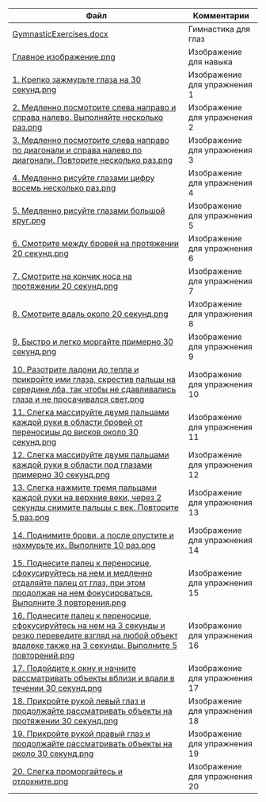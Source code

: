 | Файл | Комментарии |
| ---- | ----------- |
| [GymnasticExercises.docx](https://github.com/Dmitriy-Tkachenko/eye-gymnastics/blob/master/docs/GymnasticExercises.docx) | Гимнастика для глаз |
| [Главное изображение.png](https://github.com/Dmitriy-Tkachenko/eye-gymnastics/blob/master/docs/%D0%93%D0%BB%D0%B0%D0%B2%D0%BD%D0%BE%D0%B5%20%D0%B8%D0%B7%D0%BE%D0%B1%D1%80%D0%B0%D0%B6%D0%B5%D0%BD%D0%B8%D0%B5.png) | Изображение для навыка |
| [1. Крепко зажмурьте глаза на 30 секунд.png](https://github.com/Dmitriy-Tkachenko/eye-gymnastics/blob/master/docs/1.%20%D0%9A%D1%80%D0%B5%D0%BF%D0%BA%D0%BE%20%D0%B7%D0%B0%D0%B6%D0%BC%D1%83%D1%80%D1%8C%D1%82%D0%B5%20%D0%B3%D0%BB%D0%B0%D0%B7%D0%B0%20%D0%BD%D0%B0%2030%20%D1%81%D0%B5%D0%BA%D1%83%D0%BD%D0%B4.png) | Изображение для упражнения 1 |
| [2. Медленно посмотрите слева направо и справа налево. Выполняйте несколько раз.png](https://github.com/Dmitriy-Tkachenko/eye-gymnastics/blob/master/docs/2.%20%D0%9C%D0%B5%D0%B4%D0%BB%D0%B5%D0%BD%D0%BD%D0%BE%20%D0%BF%D0%BE%D1%81%D0%BC%D0%BE%D1%82%D1%80%D0%B8%D1%82%D0%B5%20%D1%81%D0%BB%D0%B5%D0%B2%D0%B0%20%D0%BD%D0%B0%D0%BF%D1%80%D0%B0%D0%B2%D0%BE%20%D0%B8%20%D1%81%D0%BF%D1%80%D0%B0%D0%B2%D0%B0%20%D0%BD%D0%B0%D0%BB%D0%B5%D0%B2%D0%BE.%20%D0%92%D1%8B%D0%BF%D0%BE%D0%BB%D0%BD%D1%8F%D0%B9%D1%82%D0%B5%20%D0%BD%D0%B5%D1%81%D0%BA%D0%BE%D0%BB%D1%8C%D0%BA%D0%BE%20%D1%80%D0%B0%D0%B7..png) | Изображение для упражнения 2 |
| [3. Медленно посмотрите слева направо по диагонали и справа налево по диагонали. Повторите несколько раз.png](https://github.com/Dmitriy-Tkachenko/eye-gymnastics/blob/master/docs/3.%20%D0%9C%D0%B5%D0%B4%D0%BB%D0%B5%D0%BD%D0%BD%D0%BE%20%D0%BF%D0%BE%D1%81%D0%BC%D0%BE%D1%82%D1%80%D0%B8%D1%82%D0%B5%20%D1%81%D0%BB%D0%B5%D0%B2%D0%B0%20%D0%BD%D0%B0%D0%BF%D1%80%D0%B0%D0%B2%D0%BE%20%D0%BF%D0%BE%20%D0%B4%D0%B8%D0%B0%D0%B3%D0%BE%D0%BD%D0%B0%D0%BB%D0%B8%20%D0%B8%20%D1%81%D0%BF%D1%80%D0%B0%D0%B2%D0%B0%20%D0%BD%D0%B0%D0%BB%D0%B5%D0%B2%D0%BE%20%D0%BF%D0%BE%20%D0%B4%D0%B8%D0%B0%D0%B3%D0%BE%D0%BD%D0%B0%D0%BB%D0%B8.%20%D0%9F%D0%BE%D0%B2%D1%82%D0%BE%D1%80%D0%B8%D1%82%D0%B5%20%D0%BD%D0%B5%D1%81%D0%BA%D0%BE%D0%BB%D1%8C%D0%BA%D0%BE%20%D1%80%D0%B0%D0%B7..png) | Изображение для упражнения 3 |
| [4. Медленно рисуйте глазами цифру восемь несколько раз.png](https://github.com/Dmitriy-Tkachenko/eye-gymnastics/blob/master/docs/4.%20%D0%9C%D0%B5%D0%B4%D0%BB%D0%B5%D0%BD%D0%BD%D0%BE%20%D1%80%D0%B8%D1%81%D1%83%D0%B9%D1%82%D0%B5%20%D0%B3%D0%BB%D0%B0%D0%B7%D0%B0%D0%BC%D0%B8%20%D1%86%D0%B8%D1%84%D1%80%D1%83%20%D0%B2%D0%BE%D1%81%D0%B5%D0%BC%D1%8C%20%D0%BD%D0%B5%D1%81%D0%BA%D0%BE%D0%BB%D1%8C%D0%BA%D0%BE%20%D1%80%D0%B0%D0%B7..png) | Изображение для упражнения 4 |
| [5. Медленно рисуйте глазами большой круг.png](https://github.com/Dmitriy-Tkachenko/eye-gymnastics/blob/master/docs/5.%20%D0%9C%D0%B5%D0%B4%D0%BB%D0%B5%D0%BD%D0%BD%D0%BE%20%D1%80%D0%B8%D1%81%D1%83%D0%B9%D1%82%D0%B5%20%D0%B3%D0%BB%D0%B0%D0%B7%D0%B0%D0%BC%D0%B8%20%D0%B1%D0%BE%D0%BB%D1%8C%D1%88%D0%BE%D0%B9%20%D0%BA%D1%80%D1%83%D0%B3..png) | Изображение для упражнения 5 |
| [6. Смотрите между бровей на протяжении 20 секунд.png](https://github.com/Dmitriy-Tkachenko/eye-gymnastics/blob/master/docs/6.%20%D0%A1%D0%BC%D0%BE%D1%82%D1%80%D0%B8%D1%82%D0%B5%20%D0%BC%D0%B5%D0%B6%D0%B4%D1%83%20%D0%B1%D1%80%D0%BE%D0%B2%D0%B5%D0%B9%20%D0%BD%D0%B0%20%D0%BF%D1%80%D0%BE%D1%82%D1%8F%D0%B6%D0%B5%D0%BD%D0%B8%D0%B8%2020%20%D1%81%D0%B5%D0%BA%D1%83%D0%BD%D0%B4..png) | Изображение для упражнения 6 |
| [7. Смотрите на кончик носа на протяжении 20 секунд.png](https://github.com/Dmitriy-Tkachenko/eye-gymnastics/blob/master/docs/7.%20%D0%A1%D0%BC%D0%BE%D1%82%D1%80%D0%B8%D1%82%D0%B5%20%D0%BD%D0%B0%20%D0%BA%D0%BE%D0%BD%D1%87%D0%B8%D0%BA%20%D0%BD%D0%BE%D1%81%D0%B0%20%D0%BD%D0%B0%20%D0%BF%D1%80%D0%BE%D1%82%D1%8F%D0%B6%D0%B5%D0%BD%D0%B8%D0%B8%2020%20%D1%81%D0%B5%D0%BA%D1%83%D0%BD%D0%B4.png) | Изображение для упражнения 7 |
| [8. Смотрите вдаль около 20 секунд.png](https://github.com/Dmitriy-Tkachenko/eye-gymnastics/blob/master/docs/8.%20%D0%A1%D0%BC%D0%BE%D1%82%D1%80%D0%B8%D1%82%D0%B5%20%D0%B2%D0%B4%D0%B0%D0%BB%D1%8C%20%D0%BE%D0%BA%D0%BE%D0%BB%D0%BE%2020%20%D1%81%D0%B5%D0%BA%D1%83%D0%BD%D0%B4.png) | Изображение для упражнения 8 |
| [9. Быстро и легко моргайте примерно 30 секунд.png](https://github.com/Dmitriy-Tkachenko/eye-gymnastics/blob/master/docs/9.%20%D0%91%D1%8B%D1%81%D1%82%D1%80%D0%BE%20%D0%B8%20%D0%BB%D0%B5%D0%B3%D0%BA%D0%BE%20%D0%BC%D0%BE%D1%80%D0%B3%D0%B0%D0%B9%D1%82%D0%B5%20%D0%BF%D1%80%D0%B8%D0%BC%D0%B5%D1%80%D0%BD%D0%BE%2030%20%D1%81%D0%B5%D0%BA%D1%83%D0%BD%D0%B4..png) | Изображение для упражнения 9 |
| [10. Разотрите ладони до тепла и прикройте ими глаза, скрестив пальцы на середине лба, так чтобы не сдавливались глаза и не просачивался свет.png](https://github.com/Dmitriy-Tkachenko/eye-gymnastics/blob/master/docs/10.%20%D0%A0%D0%B0%D0%B7%D0%BE%D1%82%D1%80%D0%B8%D1%82%D0%B5%20%D0%BB%D0%B0%D0%B4%D0%BE%D0%BD%D0%B8%20%D0%B4%D0%BE%20%D1%82%D0%B5%D0%BF%D0%BB%D0%B0%20%D0%B8%20%D0%BF%D1%80%D0%B8%D0%BA%D1%80%D0%BE%D0%B9%D1%82%D0%B5%20%D0%B8%D0%BC%D0%B8%20%D0%B3%D0%BB%D0%B0%D0%B7%D0%B0%2C%20%D1%81%D0%BA%D1%80%D0%B5%D1%81%D1%82%D0%B8%D0%B2%20%D0%BF%D0%B0%D0%BB%D1%8C%D1%86%D1%8B%20%D0%BD%D0%B0%20%D1%81%D0%B5%D1%80%D0%B5%D0%B4%D0%B8%D0%BD%D0%B5%20%D0%BB%D0%B1%D0%B0%2C%20%D1%82%D0%B0%D0%BA%20%D1%87%D1%82%D0%BE%D0%B1%D1%8B%20%D0%BD%D0%B5%20%D1%81%D0%B4%D0%B0%D0%B2%D0%BB%D0%B8%D0%B2%D0%B0%D0%BB%D0%B8%D1%81%D1%8C%20%D0%B3%D0%BB%D0%B0%D0%B7%D0%B0%20%D0%B8%20%D0%BD%D0%B5%20%D0%BF%D1%80%D0%BE%D1%81%D0%B0%D1%87%D0%B8%D0%B2%D0%B0%D0%BB%D1%81%D1%8F%20%D1%81%D0%B2%D0%B5%D1%82.png) | Изображение для упражнения 10 |
| [11. Слегка массируйте двумя пальцами каждой руки в области бровей от переносицы до висков около 30 секунд.png](https://github.com/Dmitriy-Tkachenko/eye-gymnastics/blob/master/docs/11.%20%D0%A1%D0%BB%D0%B5%D0%B3%D0%BA%D0%B0%20%D0%BC%D0%B0%D1%81%D1%81%D0%B8%D1%80%D1%83%D0%B9%D1%82%D0%B5%20%D0%B4%D0%B2%D1%83%D0%BC%D1%8F%20%D0%BF%D0%B0%D0%BB%D1%8C%D1%86%D0%B0%D0%BC%D0%B8%20%D0%BA%D0%B0%D0%B6%D0%B4%D0%BE%D0%B9%20%D1%80%D1%83%D0%BA%D0%B8%20%D0%B2%20%D0%BE%D0%B1%D0%BB%D0%B0%D1%81%D1%82%D0%B8%20%D0%B1%D1%80%D0%BE%D0%B2%D0%B5%D0%B9%20%D0%BE%D1%82%20%D0%BF%D0%B5%D1%80%D0%B5%D0%BD%D0%BE%D1%81%D0%B8%D1%86%D1%8B%20%D0%B4%D0%BE%20%D0%B2%D0%B8%D1%81%D0%BA%D0%BE%D0%B2%20%D0%BE%D0%BA%D0%BE%D0%BB%D0%BE%2030%20%D1%81%D0%B5%D0%BA%D1%83%D0%BD%D0%B4..png) | Изображение для упражнения 11 |
| [12. Слегка массируйте двумя пальцами каждой руки в области под глазами примерно 30 секунд.png](https://github.com/Dmitriy-Tkachenko/eye-gymnastics/blob/master/docs/12.%20%D0%A1%D0%BB%D0%B5%D0%B3%D0%BA%D0%B0%20%D0%BC%D0%B0%D1%81%D1%81%D0%B8%D1%80%D1%83%D0%B9%D1%82%D0%B5%20%D0%B4%D0%B2%D1%83%D0%BC%D1%8F%20%D0%BF%D0%B0%D0%BB%D1%8C%D1%86%D0%B0%D0%BC%D0%B8%20%D0%BA%D0%B0%D0%B6%D0%B4%D0%BE%D0%B9%20%D1%80%D1%83%D0%BA%D0%B8%20%D0%B2%20%D0%BE%D0%B1%D0%BB%D0%B0%D1%81%D1%82%D0%B8%20%D0%BF%D0%BE%D0%B4%20%D0%B3%D0%BB%D0%B0%D0%B7%D0%B0%D0%BC%D0%B8%20%D0%BF%D1%80%D0%B8%D0%BC%D0%B5%D1%80%D0%BD%D0%BE%2030%20%D1%81%D0%B5%D0%BA%D1%83%D0%BD%D0%B4.png) | Изображение для упражнения 12 |
| [13. Слегка нажмите тремя пальцами каждой руки на верхние веки, через 2 секунды снимите пальцы с век. Повторите 5 раз.png](https://github.com/Dmitriy-Tkachenko/eye-gymnastics/blob/master/docs/13.%20%D0%A1%D0%BB%D0%B5%D0%B3%D0%BA%D0%B0%20%D0%BD%D0%B0%D0%B6%D0%BC%D0%B8%D1%82%D0%B5%20%D1%82%D1%80%D0%B5%D0%BC%D1%8F%20%D0%BF%D0%B0%D0%BB%D1%8C%D1%86%D0%B0%D0%BC%D0%B8%20%D0%BA%D0%B0%D0%B6%D0%B4%D0%BE%D0%B9%20%D1%80%D1%83%D0%BA%D0%B8%20%D0%BD%D0%B0%20%D0%B2%D0%B5%D1%80%D1%85%D0%BD%D0%B8%D0%B5%20%D0%B2%D0%B5%D0%BA%D0%B8%2C%20%D1%87%D0%B5%D1%80%D0%B5%D0%B7%202%20%D1%81%D0%B5%D0%BA%D1%83%D0%BD%D0%B4%D1%8B%20%D1%81%D0%BD%D0%B8%D0%BC%D0%B8%D1%82%D0%B5%20%D0%BF%D0%B0%D0%BB%D1%8C%D1%86%D1%8B%20%D1%81%20%D0%B2%D0%B5%D0%BA.%20%D0%9F%D0%BE%D0%B2%D1%82%D0%BE%D1%80%D0%B8%D1%82%D0%B5%205%20%D1%80%D0%B0%D0%B7..png) | Изображение для упражнения 13 |
| [14. Поднимите брови, а после опустите и нахмурьте их. Выполните 10 раз.png](https://github.com/Dmitriy-Tkachenko/eye-gymnastics/blob/master/docs/14.%20%D0%9F%D0%BE%D0%B4%D0%BD%D0%B8%D0%BC%D0%B8%D1%82%D0%B5%20%D0%B1%D1%80%D0%BE%D0%B2%D0%B8%2C%20%D0%B0%20%D0%BF%D0%BE%D1%81%D0%BB%D0%B5%20%D0%BE%D0%BF%D1%83%D1%81%D1%82%D0%B8%D1%82%D0%B5%20%D0%B8%20%D0%BD%D0%B0%D1%85%D0%BC%D1%83%D1%80%D1%8C%D1%82%D0%B5%20%D0%B8%D1%85.%20%D0%92%D1%8B%D0%BF%D0%BE%D0%BB%D0%BD%D0%B8%D1%82%D0%B5%2010%20%D1%80%D0%B0%D0%B7..png) | Изображение для упражнения 14 |
| [15. Поднесите палец к переносице, сфокусируйтесь на нем и медленно отдаляйте палец от глаз, при этом продолжая на нем фокусироваться. Выполните 3 повторения.png](https://github.com/Dmitriy-Tkachenko/eye-gymnastics/blob/master/docs/15.%20%D0%9F%D0%BE%D0%B4%D0%BD%D0%B5%D1%81%D0%B8%D1%82%D0%B5%20%D0%BF%D0%B0%D0%BB%D0%B5%D1%86%20%D0%BA%20%D0%BF%D0%B5%D1%80%D0%B5%D0%BD%D0%BE%D1%81%D0%B8%D1%86%D0%B5%2C%20%D1%81%D1%84%D0%BE%D0%BA%D1%83%D1%81%D0%B8%D1%80%D1%83%D0%B9%D1%82%D0%B5%D1%81%D1%8C%20%D0%BD%D0%B0%20%D0%BD%D0%B5%D0%BC%20%D0%B8%20%D0%BC%D0%B5%D0%B4%D0%BB%D0%B5%D0%BD%D0%BD%D0%BE%20%D0%BE%D1%82%D0%B4%D0%B0%D0%BB%D1%8F%D0%B9%D1%82%D0%B5%20%D0%BF%D0%B0%D0%BB%D0%B5%D1%86%20%D0%BE%D1%82%20%D0%B3%D0%BB%D0%B0%D0%B7%2C%20%D0%BF%D1%80%D0%B8%20%D1%8D%D1%82%D0%BE%D0%BC%20%D0%BF%D1%80%D0%BE%D0%B4%D0%BE%D0%BB%D0%B6%D0%B0%D1%8F%20%D0%BD%D0%B0%20%D0%BD%D0%B5%D0%BC%20%D1%84%D0%BE%D0%BA%D1%83%D1%81%D0%B8%D1%80%D0%BE%D0%B2%D0%B0%D1%82%D1%8C%D1%81%D1%8F.%20%D0%92%D1%8B%D0%BF%D0%BE%D0%BB%D0%BD%D0%B8%D1%82%D0%B5%203%20%D0%BF%D0%BE%D0%B2%D1%82%D0%BE%D1%80%D0%B5%D0%BD%D0%B8%D1%8F.png) | Изображение для упражнения 15 |
| [16. Поднесите палец к переносице, сфокусируйтесь на нем на 3 секунды и резко переведите взгляд на любой объект вдалеке также на 3 секунды. Выполните 5 повторений.png](https://github.com/Dmitriy-Tkachenko/eye-gymnastics/blob/master/docs/16.%20%D0%9F%D0%BE%D0%B4%D0%BD%D0%B5%D1%81%D0%B8%D1%82%D0%B5%20%D0%BF%D0%B0%D0%BB%D0%B5%D1%86%20%D0%BA%20%D0%BF%D0%B5%D1%80%D0%B5%D0%BD%D0%BE%D1%81%D0%B8%D1%86%D0%B5%2C%20%D1%81%D1%84%D0%BE%D0%BA%D1%83%D1%81%D0%B8%D1%80%D1%83%D0%B9%D1%82%D0%B5%D1%81%D1%8C%20%D0%BD%D0%B0%20%D0%BD%D0%B5%D0%BC%20%D0%BD%D0%B0%203%20%D1%81%D0%B5%D0%BA%D1%83%D0%BD%D0%B4%D1%8B%20%D0%B8%20%D1%80%D0%B5%D0%B7%D0%BA%D0%BE%20%D0%BF%D0%B5%D1%80%D0%B5%D0%B2%D0%B5%D0%B4%D0%B8%D1%82%D0%B5%20%D0%B2%D0%B7%D0%B3%D0%BB%D1%8F%D0%B4%20%D0%BD%D0%B0%20%D0%BB%D1%8E%D0%B1%D0%BE%D0%B9%20%D0%BE%D0%B1%D1%8A%D0%B5%D0%BA%D1%82%20%D0%B2%D0%B4%D0%B0%D0%BB%D0%B5%D0%BA%D0%B5%20%D1%82%D0%B0%D0%BA%D0%B6%D0%B5%20%D0%BD%D0%B0%203%20%D1%81%D0%B5%D0%BA%D1%83%D0%BD%D0%B4%D1%8B.%20%D0%92%D1%8B%D0%BF%D0%BE%D0%BB%D0%BD%D0%B8%D1%82%D0%B5%205%20%D0%BF%D0%BE%D0%B2%D1%82%D0%BE%D1%80%D0%B5%D0%BD%D0%B8%D0%B9.png) | Изображение для упражнения 16 |
| [17. Подойдите к окну и начните рассматривать объекты вблизи и вдали в течении 30 секунд.png](https://github.com/Dmitriy-Tkachenko/eye-gymnastics/blob/master/docs/17.%20%D0%9F%D0%BE%D0%B4%D0%BE%D0%B9%D0%B4%D0%B8%D1%82%D0%B5%20%D0%BA%20%D0%BE%D0%BA%D0%BD%D1%83%20%D0%B8%20%D0%BD%D0%B0%D1%87%D0%BD%D0%B8%D1%82%D0%B5%20%D1%80%D0%B0%D1%81%D1%81%D0%BC%D0%B0%D1%82%D1%80%D0%B8%D0%B2%D0%B0%D1%82%D1%8C%20%D0%BE%D0%B1%D1%8A%D0%B5%D0%BA%D1%82%D1%8B%20%D0%B2%D0%B1%D0%BB%D0%B8%D0%B7%D0%B8%20%D0%B8%20%D0%B2%D0%B4%D0%B0%D0%BB%D0%B8%20%D0%B2%20%D1%82%D0%B5%D1%87%D0%B5%D0%BD%D0%B8%D0%B8%2030%20%D1%81%D0%B5%D0%BA%D1%83%D0%BD%D0%B4.png) | Изображение для упражнения 17 |
| [18. Прикройте рукой левый глаз и продолжайте рассматривать объекты на протяжении 30 секунд.png](https://github.com/Dmitriy-Tkachenko/eye-gymnastics/blob/master/docs/18.%20%D0%9F%D1%80%D0%B8%D0%BA%D1%80%D0%BE%D0%B9%D1%82%D0%B5%20%D1%80%D1%83%D0%BA%D0%BE%D0%B9%20%D0%BB%D0%B5%D0%B2%D1%8B%D0%B9%20%D0%B3%D0%BB%D0%B0%D0%B7%20%D0%B8%20%D0%BF%D1%80%D0%BE%D0%B4%D0%BE%D0%BB%D0%B6%D0%B0%D0%B9%D1%82%D0%B5%20%D1%80%D0%B0%D1%81%D1%81%D0%BC%D0%B0%D1%82%D1%80%D0%B8%D0%B2%D0%B0%D1%82%D1%8C%20%D0%BE%D0%B1%D1%8A%D0%B5%D0%BA%D1%82%D1%8B%20%D0%BD%D0%B0%20%D0%BF%D1%80%D0%BE%D1%82%D1%8F%D0%B6%D0%B5%D0%BD%D0%B8%D0%B8%2030%20%D1%81%D0%B5%D0%BA%D1%83%D0%BD%D0%B4.png) | Изображение для упражнения 18 |
| [19. Прикройте рукой правый глаз и продолжайте рассматривать объекты на около 30 секунд.png](https://github.com/Dmitriy-Tkachenko/eye-gymnastics/blob/master/docs/19.%20%D0%9F%D1%80%D0%B8%D0%BA%D1%80%D0%BE%D0%B9%D1%82%D0%B5%20%D1%80%D1%83%D0%BA%D0%BE%D0%B9%20%D0%BF%D1%80%D0%B0%D0%B2%D1%8B%D0%B9%20%D0%B3%D0%BB%D0%B0%D0%B7%20%D0%B8%20%D0%BF%D1%80%D0%BE%D0%B4%D0%BE%D0%BB%D0%B6%D0%B0%D0%B9%D1%82%D0%B5%20%D1%80%D0%B0%D1%81%D1%81%D0%BC%D0%B0%D1%82%D1%80%D0%B8%D0%B2%D0%B0%D1%82%D1%8C%20%D0%BE%D0%B1%D1%8A%D0%B5%D0%BA%D1%82%D1%8B%20%D0%BD%D0%B0%20%D0%BE%D0%BA%D0%BE%D0%BB%D0%BE%2030%20%D1%81%D0%B5%D0%BA%D1%83%D0%BD%D0%B4.png) | Изображение для упражнения 19 |
| [20. Слегка проморгайтесь и отдохните.png](https://github.com/Dmitriy-Tkachenko/eye-gymnastics/blob/master/docs/20.%20%D0%A1%D0%BB%D0%B5%D0%B3%D0%BA%D0%B0%20%D0%BF%D1%80%D0%BE%D0%BC%D0%BE%D1%80%D0%B3%D0%B0%D0%B9%D1%82%D0%B5%D1%81%D1%8C%20%D0%B8%20%D0%BE%D1%82%D0%B4%D0%BE%D1%85%D0%BD%D0%B8%D1%82%D0%B5.png) | Изображение для упражнения 20 |
